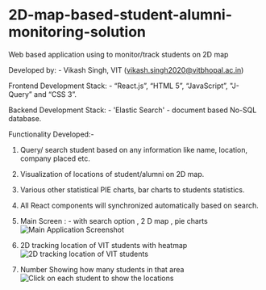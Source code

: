 # 2D-map-based-student-alumni-monitoring-solution
Web based application using to monitor/track students on 2D map

Developed by: - Vikash Singh, VIT (vikash.singh2020@vitbhopal.ac.in)

Frontend Development Stack: - “React.js”, “HTML 5”, “JavaScript”, "J-Query” and “CSS 3”.

Backend Development Stack: - 'Elastic Search' - document based No-SQL database. 

Functionality Developed:- 
1. Query/ search student based on any information like name, location, company placed etc.
2. Visualization of locations of student/alumni on 2D map.
3. Various other statistical PIE charts, bar charts to students statistics.
4. All React components will synchronized automatically based on search.

1. Main Screen : - with search option , 2 D map , pie charts
![Main Application Screenshot](https://user-images.githubusercontent.com/70851852/121740841-4ceba800-cb1b-11eb-88de-0f4cfe4b9b7b.JPG)

2. 2D tracking location of VIT students with heatmap
![2D tracking location of VIT students](https://user-images.githubusercontent.com/70851852/121742970-372bb200-cb1e-11eb-97c1-c4fc42192fb4.JPG)

3. Number Showing how many students in that area
![Click on each student to show the locations](https://user-images.githubusercontent.com/70851852/121743034-4e6a9f80-cb1e-11eb-8b15-ddd00783c41d.JPG)

